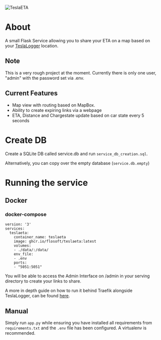 ![TeslaETA](https://github.com/flosoft/TeslaETA/blob/master/TeslaETA-map.png?raw=true)
# About
A small Flask Service allowing you to share your ETA on a map based on your [TeslaLogger](https://github.com/bassmaster187/TeslaLogger/) location.

## Note

This is a very rough project at the moment. Currently there is only one user, "admin" with the password set via .env.

## Current Features

- Map view with routing based on MapBox.
- Ability to create expiring links via a webpage
- ETA, Distance and Chargestate update based on car state every 5 seconds

# Create DB
Create a SQLite DB called service.db and run `service_db_creation.sql`.

Alternatively, you can copy over the empty database (`service.db.empty`)

# Running the service
## Docker
### docker-compose
```
version: '3'
services:
  teslaeta:
    container_name: teslaeta
    image: ghcr.io/flosoft/teslaeta:latest
    volumes:
    - ./data/:/data/
    env_file:
    - .env
    ports:
    - "5051:5051"
```
You will be able to access the Admin Interface on /admin in your serving directory to create your links to share.

A more in depth guide on how to run it behind Traefik alongside TeslaLogger, can be found [here](https://florianjensen.com/2022/08/20/sharing-your-eta-with-teslaeta/).

## Manual
Simply run `app.py` while ensuring you have installed all requirements from `requirements.txt` and the `.env` file has been configured. A virtualenv is recommended.